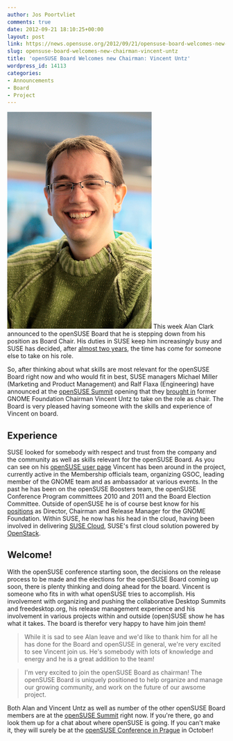 ```yaml
---
author: Jos Poortvliet
comments: true
date: 2012-09-21 18:10:25+00:00
layout: post
link: https://news.opensuse.org/2012/09/21/opensuse-board-welcomes-new-chairman-vincent-untz/
slug: opensuse-board-welcomes-new-chairman-vincent-untz
title: 'openSUSE Board Welcomes new Chairman: Vincent Untz'
wordpress_id: 14113
categories:
- Announcements
- Board
- Project
---
```


![vuntz](/wp-content/uploads/2012/09/vuntz.jpg)
This week Alan Clark announced to the openSUSE Board that he is stepping down from his position as Board Chair. His duties in SUSE keep him increasingly busy and SUSE has decided, after [almost two years](//news.opensuse.org/2010/12/14/alan-clark-new-opensuse-board-chairman/), the time has come for someone else to take on his role.

So, after thinking about what skills are most relevant for the openSUSE Board right now and who would fit in best, SUSE managers Michael Miller (Marketing and Product Management) and Ralf Flaxa (Engineering) have announced at the [openSUSE Summit](//summit.opensuse.org) opening that they [brought in](https://www.suse.com/company/press/2012/9/opensuse-project-announces-appointment-of-vincent-untz-as-opensuse-board-chair.html) former GNOME Foundation Chairman Vincent Untz to take on the role as chair. The Board is very pleased having someone with the skills and experience of Vincent on board.<!-- more -->



## Experience


SUSE looked for somebody with respect and trust from the company and the community as well as skills relevant for the openSUSE Board. As you can see on his [openSUSE user page](//en.opensuse.org/User:Vuntz) Vincent has been around in the project, currently active in the Membership officials team, organizing GSOC, leading member of the GNOME team and as ambassador at various events. In the past he has been on the openSUSE Boosters team, the openSUSE Conference Program committees 2010 and 2011 and the Board Election Committee. Outside of openSUSE he is of course best know for his [positions](https://live.gnome.org/VincentUntz) as Director, Chairman and Release Manager for the GNOME Foundation. Within SUSE, he now has his head in the cloud, having been involved in delivering [SUSE Cloud](//www.suse.com/products/suse-cloud/), SUSE's first cloud solution powered by [OpenStack](//www.openstack.org/).



## Welcome!


With the openSUSE conference starting soon, the decisions on the release process to be made and the elections for the openSUSE Board coming up soon, there is plenty thinking and doing ahead for the board. Vincent is someone who fits in with what openSUSE tries to accomplish. His involvement with organizing and pushing the collaborative Desktop Summits and freedesktop.org, his release management experience and his involvement in various projects within and outside (open)SUSE show he has what it takes. The board is therefor very happy to have him join them!



<blockquote>While it is sad to see Alan leave and we'd like to thank him for all he has done for the Board and openSUSE in general, we're very excited to see Vincent join us. He's somebody with lots of knowledge and energy and he is a great addition to the team!</blockquote>





<blockquote>I'm very excited to join the openSUSE Board as chairman! The openSUSE Board is uniquely positioned to help organize and manage our growing community, and work on the future of our awsome project.</blockquote>



Both Alan and Vincent Untz as well as number of the other openSUSE Board members are at the [openSUSE Summit](//summit.opensuse.org) right now. If you're there, go and look them up for a chat about where openSUSE is going. If you can't make it, they will surely be at the [openSUSE Conference in Prague](//conference.opensuse.org) in October!
